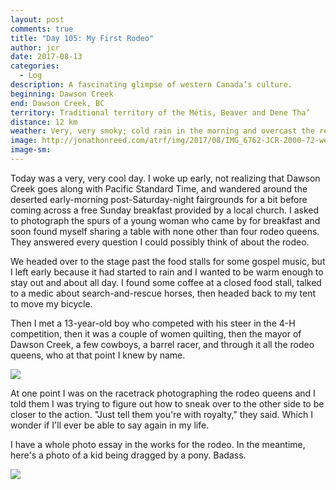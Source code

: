 ```yaml
---
layout: post
comments: true
title: "Day 105: My First Rodeo"
author: jcr
date: 2017-08-13
categories:
  - Log
description: A fascinating glimpse of western Canada’s culture.
beginning: Dawson Creek
end: Dawson Creek, BC
territory: Traditional territory of the Métis, Beaver and Dene Tha’
distance: 12 km
weather: Very, very smoky; cold rain in the morning and overcast the rest of the day
image: http://jonathonreed.com/atrf/img/2017/08/IMG_6762-JCR-2000-72-web.jpg
image-sm:
---
```


Today was a very, very cool day. I woke up early, not realizing that Dawson Creek goes along with Pacific Standard Time, and wandered around the deserted early-morning post-Saturday-night fairgrounds for a bit before coming across a free Sunday breakfast provided by a local church. I asked to photograph the spurs of a young woman who came by for breakfast and soon found myself sharing a table with none other than four rodeo queens. They answered every question I could possibly think of about the rodeo.

We headed over to the stage past the food stalls for some gospel music, but I left early because it had started to rain and I wanted to be warm enough to stay out and about all day. I found some coffee at a closed food stall, talked to a medic about search-and-rescue horses, then headed back to my tent to move my bicycle. 

Then I met a 13-year-old boy who competed with his steer in the 4-H competition, then it was a couple of women quilting, then the mayor of Dawson Creek, a few cowboys, a barrel racer, and through it all the rodeo queens, who at that point I knew by name.

<img src="http://jonathonreed.com/atrf/img/2017/08/IMG_6516-JCR-2000-72-web.jpg">

At one point I was on the racetrack photographing the rodeo queens and I told them I was trying to figure out how to sneak over to the other side to be closer to the action. "Just tell them you're with royalty," they said. Which I wonder if I'll ever be able to say again in my life.

I have a whole photo essay in the works for the rodeo. In the meantime, here's a photo of a kid being dragged by a pony. Badass.

<img src="http://jonathonreed.com/atrf/img/2017/08/IMG_6612-JCR-2000-72-web.jpg">

